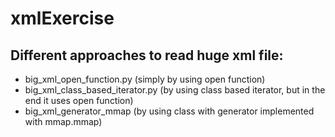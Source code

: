 # xmlExercise


## Different approaches to read huge xml file:

* big_xml_open_function.py (simply by using open function)
* big_xml_class_based_iterator.py (by using class based iterator, but in the end it uses open function)
* big_xml_generator_mmap (by using class with generator implemented with mmap.mmap)
